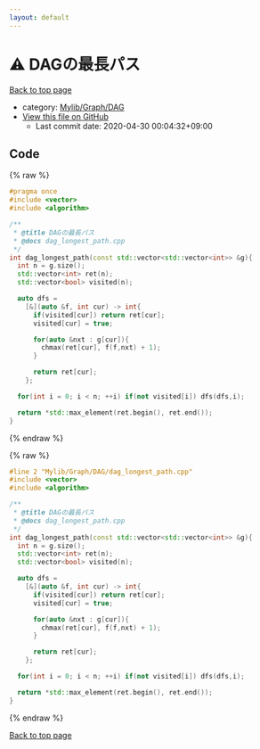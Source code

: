 ```yaml
---
layout: default
---
```


<!-- mathjax config similar to math.stackexchange -->
<script type="text/javascript" async
  src="https://cdnjs.cloudflare.com/ajax/libs/mathjax/2.7.5/MathJax.js?config=TeX-MML-AM_CHTML">
</script>
<script type="text/x-mathjax-config">
  MathJax.Hub.Config({
    TeX: { equationNumbers: { autoNumber: "AMS" }},
    tex2jax: {
      inlineMath: [ ['$','$'] ],
      processEscapes: true
    },
    "HTML-CSS": { matchFontHeight: false },
    displayAlign: "left",
    displayIndent: "2em"
  });
</script>

<script type="text/javascript" src="https://cdnjs.cloudflare.com/ajax/libs/jquery/3.4.1/jquery.min.js"></script>
<script src="https://cdn.jsdelivr.net/npm/jquery-balloon-js@1.1.2/jquery.balloon.min.js" integrity="sha256-ZEYs9VrgAeNuPvs15E39OsyOJaIkXEEt10fzxJ20+2I=" crossorigin="anonymous"></script>
<script type="text/javascript" src="../../../../assets/js/copy-button.js"></script>
<link rel="stylesheet" href="../../../../assets/css/copy-button.css" />


# :warning: DAGの最長パス

<a href="../../../../index.html">Back to top page</a>

* category: <a href="../../../../index.html#65714f932d9658b7e9e55eb052732de1">Mylib/Graph/DAG</a>
* <a href="{{ site.github.repository_url }}/blob/master/Mylib/Graph/DAG/dag_longest_path.cpp">View this file on GitHub</a>
    - Last commit date: 2020-04-30 00:04:32+09:00




## Code

<a id="unbundled"></a>
{% raw %}
```cpp
#pragma once
#include <vector>
#include <algorithm>

/**
 * @title DAGの最長パス
 * @docs dag_longest_path.cpp
 */
int dag_longest_path(const std::vector<std::vector<int>> &g){
  int n = g.size();
  std::vector<int> ret(n);
  std::vector<bool> visited(n);

  auto dfs =
    [&](auto &f, int cur) -> int{
      if(visited[cur]) return ret[cur];
      visited[cur] = true;

      for(auto &nxt : g[cur]){
        chmax(ret[cur], f(f,nxt) + 1);
      }

      return ret[cur];
    };

  for(int i = 0; i < n; ++i) if(not visited[i]) dfs(dfs,i);

  return *std::max_element(ret.begin(), ret.end());
}

```
{% endraw %}

<a id="bundled"></a>
{% raw %}
```cpp
#line 2 "Mylib/Graph/DAG/dag_longest_path.cpp"
#include <vector>
#include <algorithm>

/**
 * @title DAGの最長パス
 * @docs dag_longest_path.cpp
 */
int dag_longest_path(const std::vector<std::vector<int>> &g){
  int n = g.size();
  std::vector<int> ret(n);
  std::vector<bool> visited(n);

  auto dfs =
    [&](auto &f, int cur) -> int{
      if(visited[cur]) return ret[cur];
      visited[cur] = true;

      for(auto &nxt : g[cur]){
        chmax(ret[cur], f(f,nxt) + 1);
      }

      return ret[cur];
    };

  for(int i = 0; i < n; ++i) if(not visited[i]) dfs(dfs,i);

  return *std::max_element(ret.begin(), ret.end());
}

```
{% endraw %}

<a href="../../../../index.html">Back to top page</a>

